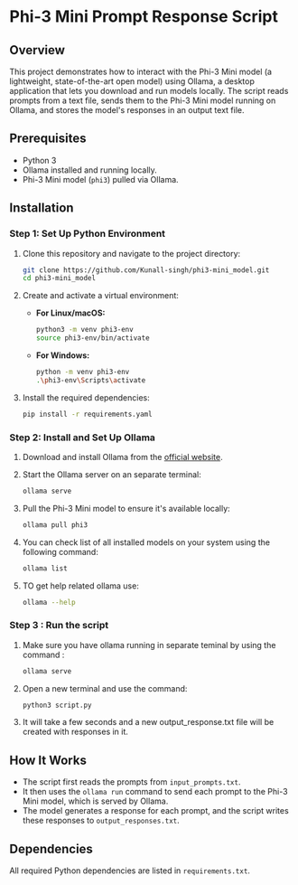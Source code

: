 # Phi-3 Mini Prompt Response Script

## Overview

This project demonstrates how to interact with the Phi-3 Mini model (a lightweight, state-of-the-art open model) using Ollama, a desktop application that lets you download and run models locally. The script reads prompts from a text file, sends them to the Phi-3 Mini model running on Ollama, and stores the model's responses in an output text file.


## Prerequisites

- Python 3
- Ollama installed and running locally.
- Phi-3 Mini model (`phi3`) pulled via Ollama.

## Installation

### Step 1: Set Up Python Environment

1. Clone this repository and navigate to the project directory:
    ```bash
    git clone https://github.com/Kunall-singh/phi3-mini_model.git
    cd phi3-mini_model
    ```

2. Create and activate a virtual environment:

    - **For Linux/macOS:**
      ```bash
      python3 -m venv phi3-env
      source phi3-env/bin/activate
      ```

    - **For Windows:**
      ```bash
      python -m venv phi3-env
      .\phi3-env\Scripts\activate
      ```

3. Install the required dependencies:
    ```bash
    pip install -r requirements.yaml
    ```

### Step 2: Install and Set Up Ollama

1. Download and install Ollama from the [official website](https://ollama.com).

2. Start the Ollama server on an separate terminal:
    ```bash
    ollama serve
    ```

3. Pull the Phi-3 Mini model to ensure it's available locally:
    ```bash
    ollama pull phi3
    ```

4. You can check list of all installed models on your system using the following command:
    ```bash
    ollama list
    ```
5. TO get help related ollama use:
    ```bash
    ollama --help
    ```
    
### Step 3 : Run the script

1. Make sure you have ollama running in separate teminal by using the command :
    ```bash
    ollama serve
    ```

2. Open a new terminal and use the command:
    ```bash
    python3 script.py
    ```
3. It will take a few seconds and a new output_response.txt file will be created with responses in it.

## How It Works

- The script first reads the prompts from `input_prompts.txt`.
- It then uses the `ollama run` command to send each prompt to the Phi-3 Mini model, which is served by Ollama.
- The model generates a response for each prompt, and the script writes these responses to `output_responses.txt`.

## Dependencies

All required Python dependencies are listed in `requirements.txt`.

